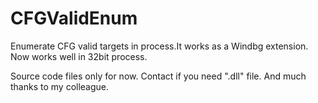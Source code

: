 # CFGValidEnum
Enumerate CFG valid targets in process.It works as a Windbg extension. Now works well in 32bit process.

Source code files only for now. Contact if you need ".dll" file. And much thanks to my colleague.
